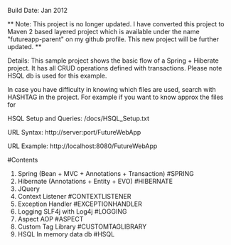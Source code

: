 Build Date: Jan 2012

** Note: This project is no longer updated. I have converted this project to Maven 2 based layered project which is available under the name "futureapp-parent" on my github profile. This new project will be further updated. **

Details: This sample project shows the basic flow of a Spring + Hiberate project. It has all CRUD operations defined with transactions. 
Please note HSQL db is used for this example. 

In case you have difficulty in knowing which files are used, search with HASHTAG in the project. For example if you want to know approx the files for 

HSQL Setup and Queries:
/docs/HSQL_Setup.txt

URL Syntax: 
http://server:port/FutureWebApp

URL Example:
http://localhost:8080/FutureWebApp

#Contents
1. Spring (Bean + MVC + Annotations + Transaction) 		#SPRING
2. Hibernate (Annotations + Entity + EVO) 				#HIBERNATE
3. JQuery
4. Context Listener 									#CONTEXTLISTENER
5. Exception Handler 									#EXCEPTIONHANDLER
6. Logging SLF4j with Log4j 							#LOGGING
7. Aspect AOP 											#ASPECT
8. Custom Tag Library 									#CUSTOMTAGLIBRARY
9. HSQL In memory data db								#HSQL

 

